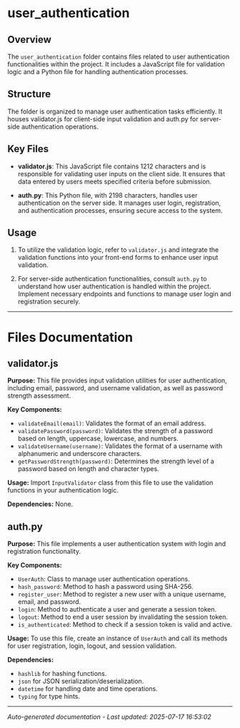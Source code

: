 # user_authentication

## Overview
The `user_authentication` folder contains files related to user authentication functionalities within the project. It includes a JavaScript file for validation logic and a Python file for handling authentication processes.

## Structure
The folder is organized to manage user authentication tasks efficiently. It houses validator.js for client-side input validation and auth.py for server-side authentication operations.

## Key Files
- **validator.js**: This JavaScript file contains 1212 characters and is responsible for validating user inputs on the client side. It ensures that data entered by users meets specified criteria before submission.
  
- **auth.py**: This Python file, with 2198 characters, handles user authentication on the server side. It manages user login, registration, and authentication processes, ensuring secure access to the system.

## Usage
1. To utilize the validation logic, refer to `validator.js` and integrate the validation functions into your front-end forms to enhance user input validation.
   
2. For server-side authentication functionalities, consult `auth.py` to understand how user authentication is handled within the project. Implement necessary endpoints and functions to manage user login and registration securely.

---

# Files Documentation

## validator.js

**Purpose:** This file provides input validation utilities for user authentication, including email, password, and username validation, as well as password strength assessment.

**Key Components:**
- `validateEmail(email)`: Validates the format of an email address.
- `validatePassword(password)`: Validates the strength of a password based on length, uppercase, lowercase, and numbers.
- `validateUsername(username)`: Validates the format of a username with alphanumeric and underscore characters.
- `getPasswordStrength(password)`: Determines the strength level of a password based on length and character types.

**Usage:** Import `InputValidator` class from this file to use the validation functions in your authentication logic.

**Dependencies:** None.

## auth.py

**Purpose:** This file implements a user authentication system with login and registration functionality.

**Key Components:**
- `UserAuth`: Class to manage user authentication operations.
- `hash_password`: Method to hash a password using SHA-256.
- `register_user`: Method to register a new user with a unique username, email, and password.
- `login`: Method to authenticate a user and generate a session token.
- `logout`: Method to end a user session by invalidating the session token.
- `is_authenticated`: Method to check if a session token is valid and active.

**Usage:** To use this file, create an instance of `UserAuth` and call its methods for user registration, login, logout, and session validation.

**Dependencies:** 
- `hashlib` for hashing functions.
- `json` for JSON serialization/deserialization.
- `datetime` for handling date and time operations.
- `typing` for type hints.

---
*Auto-generated documentation - Last updated: 2025-07-17 16:53:02*
